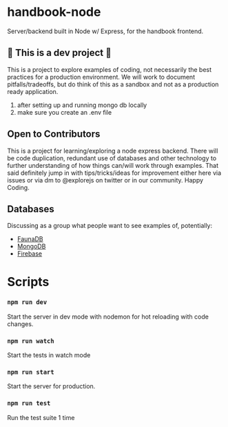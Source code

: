 # handbook-node

Server/backend built in Node w/ Express, for the handbook frontend.

## 🚧 This is a dev project 🚧

This is a project to explore examples of coding, not necessarily the best practices for a production environment. We will work to document pitfalls/tradeoffs, but do think of this as a sandbox and not as a production ready application.

1. after setting up and running mongo db locally
2. make sure you create an .env file

## Open to Contributors

This is a project for learning/exploring a node express backend. There will be code duplication, redundant use of databases and other technology to further understanding of how things can/will work through examples. That said definitely jump in with tips/tricks/ideas for improvement either here via issues or via dm to @explorejs on twitter or in our community. Happy Coding.

## Databases

Discussing as a group what people want to see examples of, potentially:

- [FaunaDB](https://fauna.com/)
- [MongoDB](https://www.mongodb.com/)
- [Firebase](https://firebase.google.com/)

# Scripts

### `npm run dev`

Start the server in dev mode with nodemon for hot reloading with code changes.

### `npm run watch`

Start the tests in watch mode

### `npm run start`

Start the server for production.

### `npm run test`

Run the test suite 1 time
